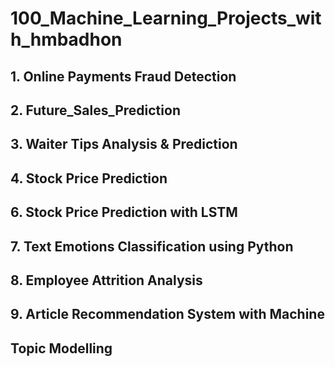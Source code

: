 # 100_Machine_Learning_Projects_with_hmbadhon
 
## 1. Online Payments Fraud Detection

## 2. Future_Sales_Prediction

## 3. Waiter Tips Analysis & Prediction

## 4. Stock Price Prediction

## 6. Stock Price Prediction with LSTM

## 7. Text Emotions Classification using Python

## 8. Employee Attrition Analysis

## 9. Article Recommendation System with Machine

## Topic Modelling
